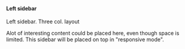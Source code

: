 #### Left sidebar

Left sidebar. Three col. layout

Alot of interesting content could be placed here, even though space is limited.
This sidebar will be placed on top in "responsive mode".
